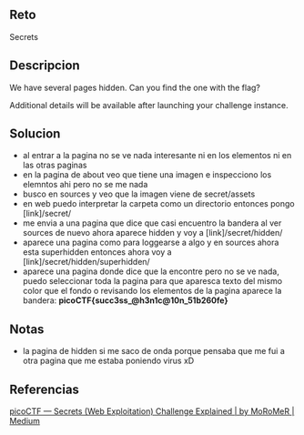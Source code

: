 
## Reto
Secrets

## Descripcion
We have several pages hidden. Can you find the one with the flag?

Additional details will be available after launching your challenge instance.

## Solucion
- al entrar a la pagina no se ve nada interesante ni en los elementos ni en las otras paginas
- en la pagina de about veo que tiene una imagen e inspecciono los elemntos ahi pero no se me nada
- busco en sources y veo que la imagen viene de secret/assets
- en web puedo interpretar la carpeta como un directorio entonces pongo [link]/secret/
- me envia a una pagina que dice que casi encuentro la bandera al ver sources de nuevo ahora aparece hidden y voy a [link]/secret/hidden/
- aparece una pagina como para loggearse a algo y en sources ahora esta superhidden entonces ahora voy a [link]/secret/hidden/superhidden/
- aparece una pagina donde dice que la encontre pero no se ve nada, puedo seleccionar toda la pagina para que aparesca texto del mismo color que el fondo o revisando los elementos de la pagina aparece la bandera: **picoCTF{succ3ss_@h3n1c@10n_51b260fe}**

## Notas
- la pagina de hidden si me saco de onda porque pensaba que me fui a otra pagina que me estaba poniendo virus xD

## Referencias
[picoCTF — Secrets (Web Exploitation) Challenge Explained | by MoRoMeR | Medium](https://medium.com/@moromerx/picoctf-secrets-web-exploitation-explained-3e8d41b40a2a)